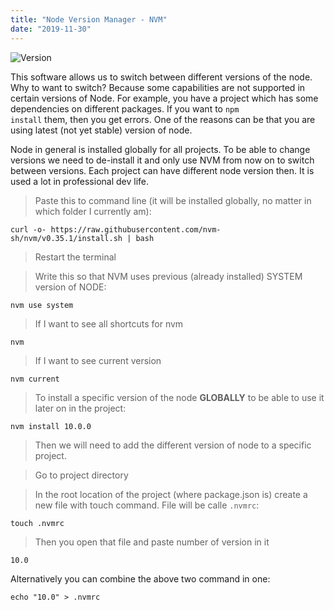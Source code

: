 ```yaml
---
title: "Node Version Manager - NVM"
date: "2019-11-30"
---
```


![Version](https://i.imgur.com/GUDW6qM.jpg "Photo by Vitaly Vlasov from Pexels")

This software allows us to switch between different versions of the node. Why to want to switch? Because some capabilities are not supported in certain versions of Node. For example, you have a project which has some dependencies on different packages. If you want to <code>npm install</code> them, then you get errors. One of the reasons can be that you are using latest (not yet stable) version of node.

Node in general is installed globally for all projects. To be able to change versions we need to de-install it and only use NVM from now on to switch between versions. Each project can have different node version then. It is used a lot in professional dev life.

> Paste this to command line (it will be installed globally, no matter in which folder I currently am):
```
curl -o- https://raw.githubusercontent.com/nvm-sh/nvm/v0.35.1/install.sh | bash 
```

> Restart the terminal

> Write this so that NVM uses previous (already installed) SYSTEM version of NODE:
```
nvm use system
```

>If I want to see all shortcuts for nvm
```
nvm
```

> If I want to see current version
```
nvm current
```

> To install a specific version of the node **GLOBALLY** to be able to use it later on in the project:
```
nvm install 10.0.0
```

> Then we will need to add the different version of node to a specific project. 

> Go to project directory

> In the root location of the project (where package.json is) create a new file with touch command. File will be calle <code>.nvmrc</code>:
```
touch .nvmrc
```

> Then you open that file and paste number of version in it
```
10.0
```

Alternatively you can combine the above two command in one:
```
echo "10.0" > .nvmrc
```